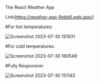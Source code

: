 The React Weather App

Link(https://weather-app-6ebb6.web.app/)

#For hot temperatures:

![Screenshot 2023-07-30 151931](https://github.com/Saloni-Kumari-31/Weather-React-App/assets/76212467/0fa815d7-f767-4273-a839-26814edfea93)

#For cold temperatures:

![Screenshot 2023-07-30 160549](https://github.com/Saloni-Kumari-31/Weather-React-App/assets/76212467/a093537e-d543-4be9-af34-1112e9ba655e)

#Fully Responsive:

![Screenshot 2023-07-30 151143](https://github.com/Saloni-Kumari-31/Weather-React-App/assets/76212467/d307561f-4e14-4ee2-84da-f076b5302cf8)
